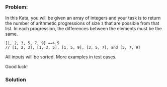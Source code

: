 ### Problem:
<p>In this Kata, you will be given an array of integers and your task is to return the number of arithmetic progressions of size <code>3</code> that are possible from that list. In each progression, the differences between the elements must be the same.</p>
<pre><code class="language-js">[<span class="hljs-number">1</span>, <span class="hljs-number">2</span>, <span class="hljs-number">3</span>, <span class="hljs-number">5</span>, <span class="hljs-number">7</span>, <span class="hljs-number">9</span>] ==&gt; <span class="hljs-number">5</span>
<span class="hljs-comment">// [1, 2, 3], [1, 3, 5], [1, 5, 9], [3, 5, 7], and [5, 7, 9]</span></code></pre>
<p>All inputs will be sorted. More examples in test cases. </p>
<p>Good luck!</p>

### Solution